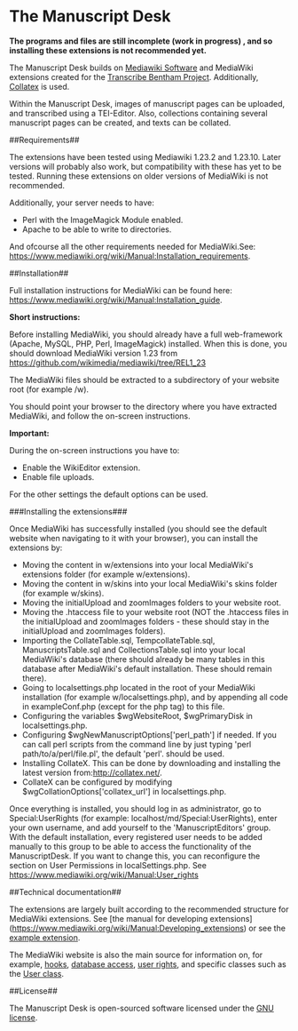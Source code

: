 # The Manuscript Desk

**The programs and files are still incomplete (work in progress) , and so installing these extensions is not recommended yet.**

The Manuscript Desk builds on [Mediawiki Software](https://www.mediawiki.org/wiki/MediaWiki) and MediaWiki extensions created for the [Transcribe Bentham Project](http://blogs.ucl.ac.uk/transcribe-bentham/).
Additionally, [Collatex](http://collatex.net/) is used. 

Within the Manuscript Desk, images of manuscript pages can be uploaded, and transcribed using a TEI-Editor. Also, collections containing several manuscript pages can be created, and texts can be collated. 

##Requirements##

The extensions have been tested using Mediawiki 1.23.2 and 1.23.10. Later versions will probably also work, but compatibility with these has yet to be tested. Running these extensions
on older versions of MediaWiki is not recommended. 

Additionally, your server needs to have: 

* Perl with the ImageMagick Module enabled.
* Apache to be able to write to directories.

And ofcourse all the other requirements needed for MediaWiki.See: https://www.mediawiki.org/wiki/Manual:Installation_requirements.

##Installation##

Full installation instructions for MediaWiki can be found here: https://www.mediawiki.org/wiki/Manual:Installation_guide.

**Short instructions:** 

Before installing MediaWiki, you should already have a full web-framework (Apache, MySQL, PHP, Perl, ImageMagick) installed.
When this is done, you should download MediaWiki version 1.23 from https://github.com/wikimedia/mediawiki/tree/REL1_23

The MediaWiki files should be extracted to a subdirectory of your website root (for example /w).

You should point your browser to the directory where you have extracted MediaWiki, and follow the on-screen instructions.

**Important:**

During the on-screen instructions you have to:

- Enable the WikiEditor extension.
- Enable file uploads.

For the other settings the default options can be used.

###Installing the extensions###

Once MediaWiki has successfully installed (you should see the default website when navigating to it with your browser),
you can install the extensions by: 

- Moving the content in w/extensions into your local MediaWiki's extensions folder (for example w/extensions).
- Moving the content in w/skins into your local MediaWiki's skins folder (for example w/skins).
- Moving the initialUpload and zoomImages folders to your website root.
- Moving the .htaccess file to your website root (NOT the .htaccess files in the initialUpload and zoomImages folders - these should stay in the initialUpload and zoomImages folders).
- Importing the CollateTable.sql, TempcollateTable.sql, ManuscriptsTable.sql and CollectionsTable.sql into your local MediaWiki's database (there should already be many tables in this database 
  after MediaWiki's default installation. These should remain there).
- Going to localsettings.php located in the root of your MediaWiki installation (for example w/localsettings.php), and by appending all code in exampleConf.php (except for the php tag) to this file.
- Configuring the variables $wgWebsiteRoot, $wgPrimaryDisk in localsettings.php.
- Configuring $wgNewManuscriptOptions['perl_path'] if needed. If you can call perl scripts from the command line by just typing 'perl path/to/a/perl/file.pl', the default 'perl'.
should be used.
- Installing CollateX. This can be done by downloading and installing the latest version from:http://collatex.net/.
- CollateX can be configured by modifying $wgCollationOptions['collatex_url'] in localsettings.php.

Once everything is installed, you should log in as administrator, go to Special:UserRights (for example: localhost/md/Special:UserRights), enter your own username, and add yourself to the 'ManuscriptEditors' group. 
With the default installation, every registered user needs to be added manually to this group to be able to access the functionality of the ManuscriptDesk. 
If you want to change this, you can reconfigure the section on User Permissions in localSettings.php. See https://www.mediawiki.org/wiki/Manual:User_rights

##Technical documentation##

The extensions are largely built according to the recommended structure for MediaWiki extensions. See [the manual for developing extensions]
(https://www.mediawiki.org/wiki/Manual:Developing_extensions) or see the [example extension](https://github.com/wikimedia/mediawiki-extensions-examples/tree/master/Example).

The MediaWiki website is also the main source for information on, for example, [hooks](https://www.mediawiki.org/wiki/Manual:Hooks), 
[database access](https://www.mediawiki.org/wiki/Manual:Database_access), [user rights](https://www.mediawiki.org/wiki/Manual:User_rights), and
specific classes such as the [User class](https://www.mediawiki.org/wiki/Manual:User.php).


##License##

The Manuscript Desk is open-sourced software licensed under the [GNU license](http://www.gnu.org/licenses/gpl-3.0.en.html). 